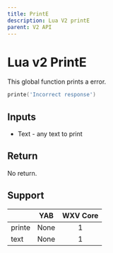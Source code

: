 ```yaml
---
title: PrintE
description: Lua V2 printE
parent: V2 API
---
```

# Lua v2 PrintE

This global function prints a error.

```lua
printe('Incorrect response')
```

## Inputs

- Text - any text to print

## Return

No return.

## Support

|        | YAB                    | WXV Core            |
| ------ | :--------------------: | :-----------------: |
| printe | <span none>None</span> | <span full>1</span> |
| text   | <span none>None</span> | <span full>1</span> |
